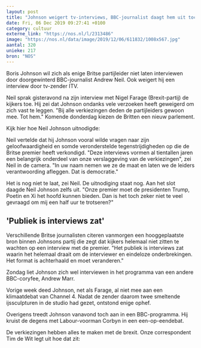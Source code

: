 ```yaml
---
layout: post
title: "Johnson weigert tv-interviews, BBC-journalist daagt hem uit toch te komen"
date: Fri, 06 Dec 2019 09:27:41 +0100
category: cultuur
externe_link: "https://nos.nl/l/2313486"
image: "https://nos.nl/data/image/2019/12/06/611832/1008x567.jpg"
aantal: 320
unieke: 217
bron: "NOS"
---
```


<p>Boris Johnson wil zich als enige Britse partijleider niet laten interviewen door doorgewinterd BBC-journalist Andrew Neil. Ook weigert hij een interview door tv-zender ITV.</p>
<p>Neil sprak gisteravond na zijn interview met Nigel Farage (Brexit-partij) de kijkers toe. Hij zei dat Johnson ondanks vele verzoeken heeft geweigerd om zich vast te leggen. "Bij alle verkiezingen deden de partijleiders gewoon mee. Tot hem." Komende donderdag kiezen de Britten een nieuw parlement.</p>
<p>Kijk hier hoe Neil Johnson uitnodigde:</p>
<p>Neil vertelde dat hij Johnson vooral wilde vragen naar zijn geloofwaardigheid en somde veronderstelde tegenstrijdigheden op die de Britse premier heeft verkondigd. "Deze interviews vormen al tientallen jaren een belangrijk onderdeel van onze verslaggeving van de verkiezingen", zei Neil in de camera. "In uw naam nemen we ze de maat en laten we de leiders verantwoording afleggen. Dat is democratie."</p>
<p>Het is nog niet te laat, zei Neil. De uitnodiging staat nog. Aan het slot daagde Neil Johnson zelfs uit. "Onze premier moet de presidenten Trump, Poetin en Xi het hoofd kunnen bieden. Dan is het toch zeker niet te veel gevraagd om mij een half uur te trotseren?"</p>
<h2>'Publiek is interviews zat'</h2>
<p>Verschillende Britse journalisten citeren vanmorgen een hooggeplaatste bron binnen Johnsons partij die zegt dat kijkers helemaal niet zitten te wachten op een interview met de premier. "Het publiek is interviews zat waarin het helemaal draait om de interviewer en eindeloze onderbrekingen. Het format is achterhaald en moet veranderen."</p>
<p>Zondag liet Johnson zich wel interviewen in het programma van een andere BBC-coryfee, Andrew Marr.</p>
<p>Vorige week deed Johnson, net als Farage, al niet mee aan een klimaatdebat van Channel 4. Nadat de zender daarom twee smeltende ijssculpturen in de studio had gezet, ontstond enige ophef.</p>
<p>Overigens treedt Johnson vanavond toch aan in een BBC-programma. Hij kruist de degens met Labour-voorman Corbyn in een een-op-eendebat.</p>
<p>De verkiezingen hebben alles te maken met de brexit. Onze correspondent Tim de Wit legt uit hoe dat zit:</p>
